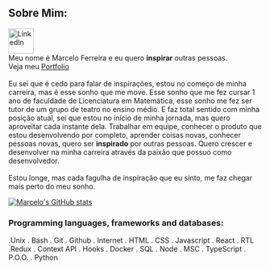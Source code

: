 ## Sobre Mim:

<a href="https://www.linkedin.com/in/devmarceloferreira/"><img alt="LinkedIn" src="https://raw.githubusercontent.com/danielcranney/readme-generator/main/public/icons/socials/linkedin.svg" width="50px"/></a>
<br />
Meu nome é Marcelo Ferreira e eu quero **inspirar** outras pessoas.
<br />
Veja meu <a href="https://marceloferreiratrybe23b.github.io/">Portfolio</a>
<br />
<br />
Eu sei que é cedo para falar de inspirações, estou no começo de minha carreira, mas é esse sonho que me move. Esse sonho que me fez cursar 1 ano de faculdade de Licenciatura em Matemática, esse sonho me fez ser tutor de um grupo de teatro no ensino médio. E faz total sentido com minha posição atual, sei que estou no início de minha jornada, mas quero aproveitar cada instante dela. Trabalhar em equipe, conhecer o produto que estou desenvolvendo por completo, aprender coisas novas, conhecer pessoas novas, quero ser **inspirado** por outras pessoas. Quero crescer e desenvolver na minha carreira através da paixão que possuo como desenvolvedor.
<br />
<br />
Estou longe, mas cada fagulha de inspiração que eu sinto, me faz chegar mais perto do meu sonho.

[![Marcelo's GitHub stats](https://github-readme-stats.vercel.app/api?username=MarceloFerreiraTrybe23B)](https://github.com/anuraghazra/github-readme-stats)

### Programming languages, frameworks and databases:

 .Unix . Bash . Git . Github . Internet . HTML . CSS . Javascript . React . RTL
 .Redux . Context API . Hooks . Docker . SQL . Node . MSC . TypeScript . P.O.O. . Python
